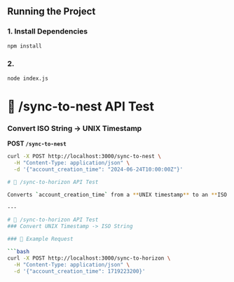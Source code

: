 ## Running the Project

### 1. Install Dependencies

```bash
npm install
```

### 2.
```bash
node index.js
```

# 🔁 /sync-to-nest API Test
### Convert ISO String → UNIX Timestamp

**POST `/sync-to-nest`**

```bash
curl -X POST http://localhost:3000/sync-to-nest \
  -H "Content-Type: application/json" \
  -d '{"account_creation_time": "2024-06-24T10:00:00Z"}'

# 🔁 /sync-to-horizon API Test

Converts `account_creation_time` from a **UNIX timestamp** to an **ISO 8601 date string**.

---

# 🔁 /sync-to-horizon API Test
### Convert UNIX Timestamp -> ISO String

### 🧪 Example Request

```bash
curl -X POST http://localhost:3000/sync-to-horizon \
  -H "Content-Type: application/json" \
  -d '{"account_creation_time": 1719223200}'
